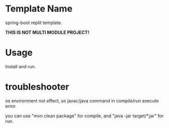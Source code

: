 # Template Name

spring-boot replit template.

__THIS IS NOT MULTI MODULE PROJECT!__

# Usage

Install and run.

# troubleshooter

os environment not effect, so javac/java command in compile/run execute error.

you can use "mvn clean package" for compile, and "java -jar target/*.jar" for run.